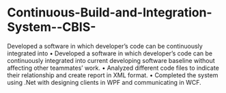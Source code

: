 # Continuous-Build-and-Integration-System--CBIS-
Developed a software in which developer’s code can be continuously integrated into
• Developed a software in which developer’s code can be continuously integrated into
current developing software baseline without affecting other teammates’ work.
• Analyzed different code files to indicate their relationship and create report in XML
format.
• Completed the system using .Net with designing clients in WPF and communicating
in WCF.

